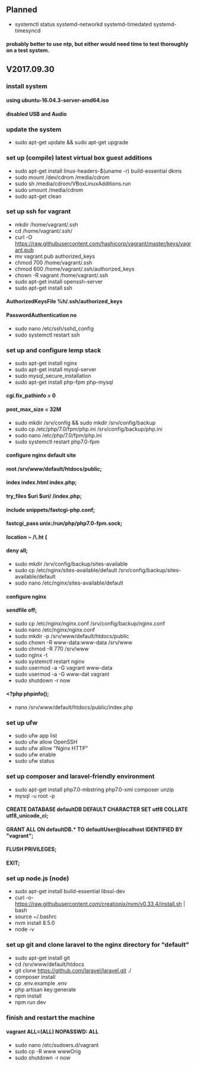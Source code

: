 ## Planned

- systemctl status systemd-networkd systemd-timedated systemd-timesyncd
#### probably better to use ntp, but either would need time to test thoroughly on a test system.

## V2017.09.30

### install system
#### using ubuntu-16.04.3-server-amd64.iso
#### disabled USB and Audio
### update the system
- sudo apt-get update && sudo apt-get upgrade
### set up (compile) latest virtual box guest additions
- sudo apt-get install linux-headers-$(uname -r) build-essential dkms
- sudo mount /dev/cdrom /media/cdrom
- sudo sh /media/cdrom/VBoxLinuxAdditions.run
- sudo umount /media/cdrom
- sudo apt-get clean
### set up ssh for vagrant
- mkdir /home/vagrant/.ssh
- cd /home/vagrant/.ssh/
- curl -O https://raw.githubusercontent.com/hashicorp/vagrant/master/keys/vagrant.pub
- mv vagrant.pub authorized_keys
- chmod 700 /home/vagrant/.ssh
- chmod 600 /home/vagrant/.ssh/authorized_keys
- chown -R vagrant /home/vagrant/.ssh
- sudo apt-get install openssh-server
- sudo apt-get install ssh
#### AuthorizedKeysFile %h/.ssh/authorized_keys
#### PasswordAuthentication no
- sudo nano /etc/ssh/sshd_config
- sudo systemctl restart ssh
### set up and configure lemp stack
- sudo apt-get install nginx
- sudo apt-get install mysql-server
- sudo mysql_secure_installation
- sudo apt-get install php-fpm php-mysql
#### cgi.fix_pathinfo = 0
#### post_max_size = 32M
- sudo mkdir /srv/config && sudo mkdir /srv/config/backup
- sudo cp /etc/php/7.0/fpm/php.ini /srv/config/backup/php.ini
- sudo nano /etc/php/7.0/fpm/php.ini
- sudo systemctl restart php7.0-fpm
#### configure nginx default site
#### root /srv/www/default/htdocs/public;
#### index index.html index.php;
#### try_files $uri $uri/ /index.php;
#### include snippets/fastcgi-php.conf;
#### fastcgi_pass unix:/run/php/php7.0-fpm.sock;
#### location ~ /\\.ht {
#### deny all;
- sudo mkdir /srv/config/backup/sites-available
- sudo cp /etc/nginx/sites-available/default /srv/config/backup/sites-available/default
- sudo nano /etc/nginx/sites-available/default
#### configure nginx
#### sendfile off;
- sudo cp /etc/nginx/nginx.conf /srv/config/backup/nginx.conf
- sudo nano /etc/nginx/nginx.conf
- sudo mkdir -p /srv/www/default/htdocs/public
- sudo chown -R www-data:www-data /srv/www
- sudo chmod -R 770 /srv/www
- sudo nginx -t
- sudo systemctl restart nginx
- sudo usermod -a -G vagrant www-data
- sudo usermod -a -G www-dat vagrant
- sudo shutdown -r now
#### <?php phpinfo();
- nano /srv/www/default/htdocs/public/index.php
### set up ufw
- sudo ufw app list
- sudo ufw allow OpenSSH
- sudo ufw allow "Nginx HTTP"
- sudo ufw enable
- sudo ufw status
### set up composer and laravel-friendly environment
- sudo apt-get install php7.0-mbstring php7.0-xml composer unzip
- mysql -u root -p
#### CREATE DATABASE defaultDB DEFAULT CHARACTER SET utf8 COLLATE utf8_unicode_ci;
#### GRANT ALL ON defaultDB.* TO defaultUser@localhost IDENTIFIED BY "vagrant";
#### FLUSH PRIVILEGES;
#### EXIT;
### set up node.js (node)
- sudo apt-get install build-essential libssl-dev
- curl -o- https://raw.githubusercontent.com/creationix/nvm/v0.33.4/install.sh | bash
- source ~/.bashrc
- nvm install 8.5.0
- node -v
### set up git and clone laravel to the nginx directory for "default"
- sudo apt-get install git
- cd /srv/www/default/htdocs
- git clone https://github.com/laravel/laravel.git ./
- composer install
- cp .env.example .env
- php artisan key:generate
- npm install
- npm run dev
### finish and restart the machine
#### vagrant ALL=(ALL) NOPASSWD: ALL
- sudo nano /etc/sudoers.d/vagrant
- sudo cp -R www wwwOrig
- sudo shutdown -r now
